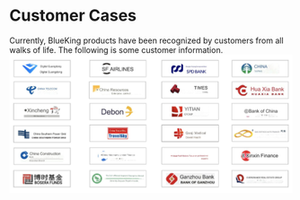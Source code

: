 # Customer Cases

Currently, BlueKing products have been recognized by customers from all walks of life. The following is some customer information.
![-w2020](../assets/costum.png)